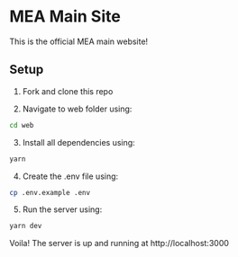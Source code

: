# MEA Main Site

This is the official MEA main website!

## Setup

1. Fork and clone this repo

2. Navigate to web folder using:

```bash
cd web
```

3. Install all dependencies using:

```bash
yarn
```

4. Create the .env file using:

```bash
cp .env.example .env
```

5. Run the server using:

```bash
yarn dev
```

Voila! The server is up and running at http://localhost:3000
